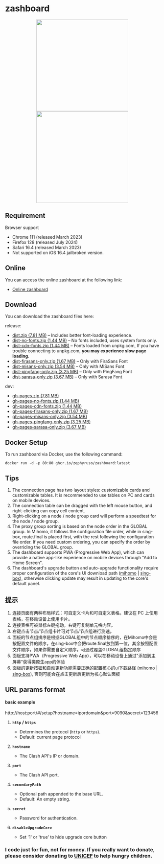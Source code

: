 # zashboard

<p align="center">
  <img src="./readme/pc.png" height="300">
  <img src="./readme/mobile.png" height="300">
</p>

## **Requirement**

Browser support

- Chrome 111 (released March 2023)
- Firefox 128 (released July 2024)
- Safari 16.4 (released March 2023)
- Not supported on iOS 16.4 jailbroken version.

## **Online**

You can access the online zashboard at the following link:

- [Online zashboard](http://board.zash.run.place)

## **Download**

You can download the zashboard files here:

release:

- [dist.zip (7.81 MB)](https://github.com/Zephyruso/zashboard/releases/latest/download/dist.zip) – Includes better font-loading experience.
- [dist-no-fonts.zip (1.44 MB)](https://github.com/Zephyruso/zashboard/releases/latest/download/dist-no-fonts.zip) – No fonts included, uses system fonts only.
- [dist-cdn-fonts.zip (1.44 MB)](https://github.com/Zephyruso/zashboard/releases/latest/download/dist-cdn-fonts.zip) – Fonts loaded from unpkg.com, If you have trouble connecting to unpkg.com, **you may experience slow page loading**.
- [dist-firasans-only.zip (1.67 MB)](https://github.com/Zephyruso/zashboard/releases/latest/download/dist-firasans-only.zip) – Only with FiraSans Font
- [dist-misans-only.zip (3.54 MB)](https://github.com/Zephyruso/zashboard/releases/latest/download/dist-misans-only.zip) – Only with MiSans Font
- [dist-pingfang-only.zip (3.25 MB)](https://github.com/Zephyruso/zashboard/releases/latest/download/dist-pingfang-only.zip) – Only with PingFang Font
- [dist-sarasa-only.zip (3.67 MB)](https://github.com/Zephyruso/zashboard/releases/latest/download/dist-sarasa-only.zip) – Only with Sarasa Font

dev:

- [gh-pages.zip (7.81 MB)](https://github.com/Zephyruso/zashboard/archive/refs/heads/gh-pages.zip)
- [gh-pages-no-fonts.zip (1.44 MB)](https://github.com/Zephyruso/zashboard/archive/refs/heads/gh-pages-no-fonts.zip)
- [gh-pages-cdn-fonts.zip (1.44 MB)](https://github.com/Zephyruso/zashboard/archive/refs/heads/gh-pages-cdn-fonts.zip)
- [gh-pages-firasans-only.zip (1.67 MB)](https://github.com/Zephyruso/zashboard/archive/refs/heads/gh-pages-firasans-only.zip)
- [gh-pages-misans-only.zip (3.54 MB)](https://github.com/Zephyruso/zashboard/archive/refs/heads/gh-pages-misans-only.zip)
- [gh-pages-pingfang-only.zip (3.25 MB)](https://github.com/Zephyruso/zashboard/archive/refs/heads/gh-pages-pingfang-only.zip)
- [gh-pages-sarasa-only.zip (3.67 MB)](https://github.com/Zephyruso/zashboard/archive/refs/heads/gh-pages-sarasa-only.zip)

## **Docker Setup**

To run zashboard via Docker, use the following command:

```
docker run -d -p 80:80 ghcr.io/zephyruso/zashboard:latest
```

## Tips

1. The connection page has two layout styles: customizable cards and customizable tables. It is recommended to use tables on PC and cards on mobile devices.
2. The connection table can be dragged with the left mouse button, and right-clicking can copy cell content.
3. Right-clicking on a node / node group card will perform a speedtest for the node / node group.
4. The proxy group sorting is based on the node order in the GLOBAL group. In Mihomo, it follows the configuration file order, while in sing-box, route.final is placed first, with the rest following the configuration file order. If you need custom ordering, you can specify the order by overriding the GLOBAL group.
5. The dashboard supports PWA (Progressive Web App), which can provide a native app-like experience on mobile devices through "Add to Home Screen".
6. The dashboard's upgrade button and auto-upgrade functionality require proper configuration of the core's UI download path ([mihomo](https://wiki.metacubex.one/config/general/#_9) | [sing-box](https://sing-box.sagernet.org/configuration/experimental/clash-api/#external_ui_download_url)), otherwise clicking update may result in updating to the core's default panel.

## 提示

1. 连接页面有两种布局样式：可自定义卡片和可自定义表格。建议在 PC 上使用表格，在移动设备上使用卡片。
2. 连接表格可被鼠标左键拖动，右键可复制单元格内容。
3. 右键点击节点/节点组卡片可对节点/节点组进行测速。
4. 面板的节点组排序是根据GLOBAL组中的节点顺序排序的，在Mihomo中会是按配置文件的顺序，在sing-box中会把route.final放到第一位，其余按照配置文件顺序，如果你需要自定义顺序，可通过覆盖GLOBAL组指定顺序
5. 面板支持PWA（Progressive Web App），可以在移动设备上通过"添加到主屏幕"获得类原生app的体验
6. 面板的更新按钮和自动更新功能需要正确的配置核心的ui下载路径 ([mihomo](https://wiki.metacubex.one/config/general/#_9) | [sing-box](https://sing-box.sagernet.org/configuration/experimental/clash-api/#external_ui_download_url)), 否则可能会在点击更新后更新为核心默认面板

## URL params format

#### basic example

http://host:port/#/setup?hostname=ipordomain&port=9090&secret=123456

1. **`http` / `https`**
   - Determines the protocol (`http` or `https`).
   - Default: current page protocol

2. **`hostname`**
   - The Clash API's IP or domain.

3. **`port`**
   - The Clash API port.

4. **`secondaryPath`**
   - Optional path appended to the base URL.
   - Default: An empty string.

5. **`secret`**
   - Password for authentication.

6. **`disableUpgradeCore`**
   - Set '1' or 'true' to hide upgrade core button

### I code just for fun, not for money. If you really want to donate, please consider donating to [UNICEF](https://www.unicef.org/) to help hungry children.
